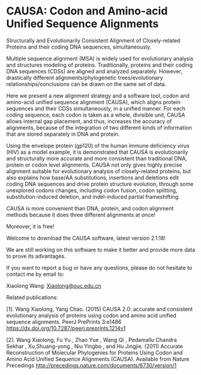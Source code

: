# CAUSA: Codon and Amino-acid Unified Sequence Alignments
Structurally and Evolutionarily Consistent Alignment of Closely-related Proteins and their coding DNA sequences, simultaneously.

Multiple sequence alignment (MSA) is widely used for evolutionary analysis and structures modeling of proteins. Traditionally, proteins and their coding DNA sequences (CDSs) are aligned and analyzed separately. However, drastically different alignments/phylogenetic trees/evolutionary relationships/conclusions can be drawn on the same set of data.

Here we present a new alignment strategy and a software tool, codon and amino-acid unified sequence alignment (CAUSA), which aligns protein sequences and their CDSs simultaneously, in a unified manner. For each coding sequence, each codon is taken as a whole, divisible unit, CAUSA allows internal gap placement, and thus, increases the accuracy of alignments, because of the integration of two different kinds of information that are stored separately in DNA and protein.

Using the envelope protein (gp120) of the human immune deficiency virus (HIV) as a model example, it is demonstrated that CAUSA is evolutionarily and structurally more accurate and more consistent than traditional DNA, protein or codon level alignments. CAUSA not only gives highly precise alignment suitable for evolutionary analysis of closely-related proteins, but also explains how base/AA substitutions, insertions and deletions edit coding DNA sequences and drive protein structure evolution, through some unexplored codons changes, including codon fusion, codon splitting, substitution-induced deletion, and indel-induced partial frameshifting.

CAUSA is more convenient than DNA, protein, and codon alignment methods because it does three different alignments at once!

Moreover, it is free!

Welcome to download the CAUSA software, latest version 2.1.18! 

We are still working on this software to make it better and provide more data to prove its advantages.

If you want to report a bug or have any questions, please do not hesitate to contact me by email to:

Xiaolong Wang: Xiaolong@ouc.edu.cn

Related publications:

[1]. Wang Xiaolong, Yang Chao. (2015) CAUSA 2.0: accurate and consistent evolutionary analysis of proteins using codon and amino acid unified sequence alignments. PeerJ PrePrints 3:e1486 https://dx.doi.org/10.7287/peerj.preprints.1214v1

[2]. Wang Xiaolong, Fu Yu , Zhao Yue , Wang Qi , Pedamallu Chandra Sekhar , Xu,Shuang-yong , Niu Yingbo , and Hu Jingjie. (2011) Accurate Reconstruction of Molecular Phylogenies for Proteins Using Codon and Amino Acid Unified Sequence Alignments (CAUSA). Available from Nature Precedings <http://precedings.nature.com/documents/6730/version/1>
